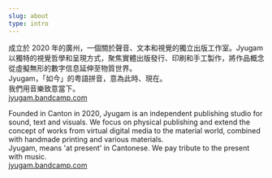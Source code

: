```yaml
---
slug: about
type: intro
---
```


成立於 2020 年的廣州，一個關於聲音、文本和視覺的獨立出版工作室。Jyugam 以獨特的視覺哲學和呈現方式，聚焦實體出版發行、印刷和手工製作，將作品概念從虛擬無形的數字信息延伸至物質世界。<br>
Jyugam，「如今」的粤語拼音，意為此時、現在。<br>
我們用音樂致意當下。<br>
[jyugam.bandcamp.com](https://jyugam.bandcamp.com/)




<!-- <a href="mailto:fredmamono@gmail.com">fredmamono@gmail.com</a>&nbsp;&nbsp;↓&nbsp;&nbsp;<a href="https://bitmobcc.oss-cn-shenzhen.aliyuncs.com/maf/download/CV_and_Portfolio_of_maf_CN_EN.zip">download.cv</a> -->

<!-- lang -->

Founded in Canton in 2020, Jyugam is an independent publishing studio for sound, text and visuals. We focus on physical publishing and extend the concept of works from virtual digital media to the material world, combined with handmade printing and various materials.<br>
Jyugam, means 'at present' in Cantonese. 
We pay tribute to the present with music.<br>
[jyugam.bandcamp.com](https://jyugam.bandcamp.com/)

